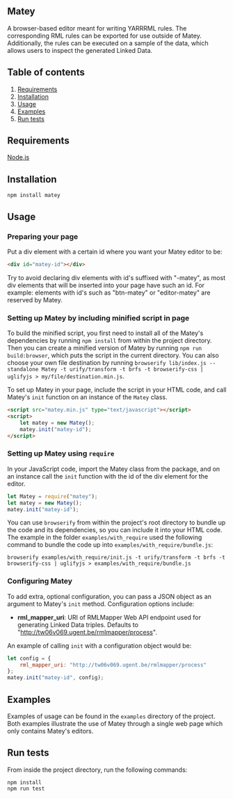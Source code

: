 ## Matey
A browser-based editor meant for writing YARRRML rules. The corresponding RML rules can be exported for use outside of Matey. Additionally, the rules can be executed on a sample of the data, which allows users to inspect the generated Linked Data.

## Table of contents
1. [Requirements](#requirements)
2. [Installation](#installation)
3. [Usage](#usage)
4. [Examples](#examples)
5. [Run tests](#run-tests)

## Requirements
[Node.js](https://nodejs.org/en/download/)

## Installation
```
npm install matey
```

## Usage

### Preparing your page
Put a div element with a certain id where you want your Matey editor to be:
```html
<div id="matey-id"></div>
```
Try to avoid declaring div elements with id's suffixed with "-matey", as most div elements that will be inserted into your page have such an id. For example: elements with id's such as "btn-matey" or "editor-matey" are reserved by Matey.

### Setting up Matey by including minified script in page
To build the minified script, you first need to install all of the Matey's
dependencies by running `npm install` from within the project directory.
Then you can create a minified version of Matey by running `npm run build:browser`, which puts the script in the current directory.
You can also choose your own file destination by running `browserify lib/index.js --standalone Matey -t urify/transform -t brfs -t browserify-css | uglifyjs > my/file/destination.min.js`.

To set up Matey in your page, include the script in your HTML code, and call Matey's `init` function on an instance of the `Matey` class.
```html
<script src="matey.min.js" type="text/javascript"></script>
<script>
    let matey = new Matey();
    matey.init("matey-id");
</script>
```
### Setting up Matey using `require`
In your JavaScript code, import the Matey class from the package, and on an instance call the `init` function with the id of the div element for the editor.
```javascript
let Matey = require("matey");
let matey = new Matey();
matey.init("matey-id");
```
You can use `browserify` from within the project's root directory to bundle up the code and its dependencies, so you can include it into your HTML code. The example in the folder `examples/with_require` used the following command to bundle the code up into `examples/with_require/bundle.js`:
```
browserify examples/with_require/init.js -t urify/transform -t brfs -t browserify-css | uglifyjs > examples/with_require/bundle.js
```

### Configuring Matey
To add extra, optional configuration, you can pass a JSON object as an argument to Matey's `init` method. Configuration options include:
* **rml\_mapper\_uri**: URI of RMLMapper Web API endpoint used for generating Linked Data triples. Defaults to "http://tw06v069.ugent.be/rmlmapper/process".


An example of calling `init` with a configuration object would be:
```javascript
let config = {
    rml_mapper_uri: "http://tw06v069.ugent.be/rmlmapper/process"
};
matey.init("matey-id", config);
```
## Examples
Examples of usage can be found in the `examples` directory of the project. Both examples illustrate the use of Matey through a single web page which only contains Matey's editors.

## Run tests
From inside the project directory, run the following commands:
```
npm install
npm run test
```
